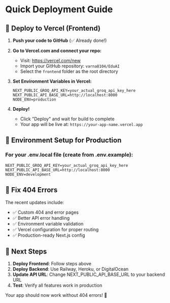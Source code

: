 # Quick Deployment Guide

## 🚀 Deploy to Vercel (Frontend)

1. **Push your code to GitHub** (✅ Already done!)

2. **Go to Vercel.com and connect your repo:**
   - Visit: https://vercel.com/new
   - Import your GitHub repository: `varna8104/EduAI`
   - Select the `frontend` folder as the root directory

3. **Set Environment Variables in Vercel:**
   ```
   NEXT_PUBLIC_GROQ_API_KEY=your_actual_groq_api_key_here
   NEXT_PUBLIC_API_BASE_URL=http://localhost:8000
   NODE_ENV=production
   ```

4. **Deploy!** 
   - Click "Deploy" and wait for build to complete
   - Your app will be live at: `https://your-app-name.vercel.app`

## 🔧 Environment Setup for Production

### For your .env.local file (create from .env.example):
```
NEXT_PUBLIC_GROQ_API_KEY=your_actual_groq_api_key_here
NEXT_PUBLIC_API_BASE_URL=http://localhost:8000
NODE_ENV=development
```

## 🐛 Fix 404 Errors

The recent updates include:
- ✅ Custom 404 and error pages
- ✅ Better API error handling
- ✅ Environment variable validation
- ✅ Vercel configuration for proper routing
- ✅ Production-ready Next.js config

## 📝 Next Steps

1. **Deploy Frontend**: Follow steps above
2. **Deploy Backend**: Use Railway, Heroku, or DigitalOcean
3. **Update API URL**: Change NEXT_PUBLIC_API_BASE_URL to your backend URL
4. **Test**: Verify all features work in production

Your app should now work without 404 errors! 🎉
